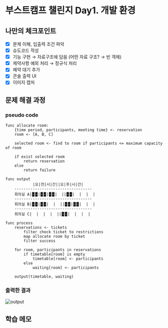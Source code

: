 # 부스트캠프 챌린지 Day1. 개발 환경

## 나만의 체크포인트

-   [x] 문제 이해, 입출력 조건 파악
-   [x] 슈도코드 작성
-   [x] 기능 구현 &rightarrow; 자료구조에 담음 (어떤 자료 구조? &rightarrow; 빈 객체)
-   [x] 제약사항 예외 처리 &rightarrow; 정규식 처리
-   [x] 예약 대기 추가
-   [x] 콘솔 출력 UI
-   [x] 이미지 캡처

## 문제 해결 과정

### pseudo code

```
func allocate room:
    {time period, participants, meeting time} <- reservation
    room <- [A, B, C]

    selected room <- find to room if participants <= maximum capacity of room

    if exist selected room
        return reservation
    else
        return failure

func output
            |오|전|시|간||오|후|시|간|
    ----------------------------------
    회의실 A|🁢🁢|🁢🁢|🁢🁢|  ||🁢🁢|  |  |  |
    ----------------------------------
    회의실 B|🁢🁢|🁢🁢|  |  ||🁢🁢|🁢🁢|  |  |
    ----------------------------------
    회의실 C|  |  |  |  ||🁢🁢|  |  |  |

func process
    reservations <- tickets
        filter check ticket to restrictions
        map allocate room by ticket
        filter success

    for room, participants in reservations
        if timetable[room] is empty
            timetable[room] <- participants
        else
            waiting[room] <- participants

    output(timetable, waiting)
```

### 출력한 결과

![output](https://gist.github.com/user-attachments/assets/3bc5ca5d-2c2e-4d81-9559-3618d2af6b41)

## 학습 메모
